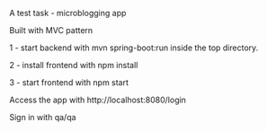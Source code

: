 A test task - microblogging app

Built with MVC pattern

1 - start backend with mvn spring-boot:run inside the top directory.

2 - install frontend with npm install 

3 - start frontend with npm start

Access the app with http://localhost:8080/login

Sign in with qa/qa
